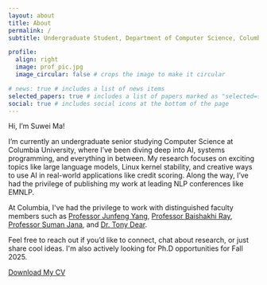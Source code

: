 ```yaml
---
layout: about
title: About
permalink: /
subtitle: Undergraduate Student, Department of Computer Science, Columbia University

profile:
  align: right
  image: prof_pic.jpg
  image_circular: false # crops the image to make it circular

# news: true # includes a list of news items
selected_papers: true # includes a list of papers marked as "selected={true}"
social: true # includes social icons at the bottom of the page
---
```


Hi, I’m Suwei Ma!

I’m currently an undergraduate senior studying Computer Science at Columbia University, where I’ve been diving deep into AI, systems programming, and everything in between. My research focuses on exciting topics like large language models, Linux kernel stability, and creative ways to use AI in real-world applications like credit scoring. Along the way, I’ve had the privilege of publishing my work at leading NLP conferences like EMNLP.

At Columbia, I've had the privilege to work with distinguished faculty members such as [Professor Junfeng Yang](https://www.cs.columbia.edu/~junfeng/), [Professor Baishakhi Ray](https://www.rayb.info/), [Professor Suman Jana](https://www.cs.columbia.edu/~suman/), and [Dr. Tony Dear](https://tonydear.com/).

Feel free to reach out if you’d like to connect, chat about research, or just share cool ideas. I'm also actively looking for Ph.D opportunities for Fall 2025. 

<a href="../assets/pdf/SuweiMaCV.pdf" target="_blank" rel="noopener noreferrer" class="cv-download">
  <i class="fa-solid fa-file-pdf"></i> Download My CV
</a>
